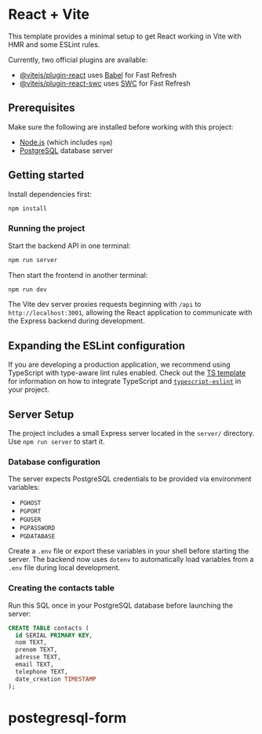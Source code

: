 # React + Vite

This template provides a minimal setup to get React working in Vite with HMR and some ESLint rules.

Currently, two official plugins are available:

- [@vitejs/plugin-react](https://github.com/vitejs/vite-plugin-react/blob/main/packages/plugin-react) uses [Babel](https://babeljs.io/) for Fast Refresh
- [@vitejs/plugin-react-swc](https://github.com/vitejs/vite-plugin-react/blob/main/packages/plugin-react-swc) uses [SWC](https://swc.rs/) for Fast Refresh

## Prerequisites

Make sure the following are installed before working with this project:

- [Node.js](https://nodejs.org/) (which includes `npm`)
- [PostgreSQL](https://www.postgresql.org/) database server

## Getting started

Install dependencies first:

```bash
npm install
```

### Running the project

Start the backend API in one terminal:

```bash
npm run server
```

Then start the frontend in another terminal:

```bash
npm run dev
```

The Vite dev server proxies requests beginning with `/api` to
`http://localhost:3001`, allowing the React application to communicate with
the Express backend during development.

## Expanding the ESLint configuration

If you are developing a production application, we recommend using TypeScript with type-aware lint rules enabled. Check out the [TS template](https://github.com/vitejs/vite/tree/main/packages/create-vite/template-react-ts) for information on how to integrate TypeScript and [`typescript-eslint`](https://typescript-eslint.io) in your project.

## Server Setup

The project includes a small Express server located in the `server/` directory. Use `npm run server` to start it.

### Database configuration

The server expects PostgreSQL credentials to be provided via environment variables:

- `PGHOST`
- `PGPORT`
- `PGUSER`
- `PGPASSWORD`
- `PGDATABASE`

Create a `.env` file or export these variables in your shell before starting the server.
The backend now uses `dotenv` to automatically load variables from a `.env` file during local development.

### Creating the contacts table

Run this SQL once in your PostgreSQL database before launching the server:

```sql
CREATE TABLE contacts (
  id SERIAL PRIMARY KEY,
  nom TEXT,
  prenom TEXT,
  adresse TEXT,
  email TEXT,
  telephone TEXT,
  date_creation TIMESTAMP
);
```


# postegresql-form

